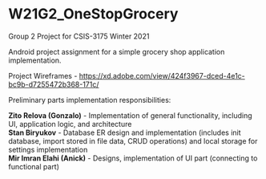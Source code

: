 # W21G2_OneStopGrocery
Group 2 Project for CSIS-3175 Winter 2021

Android project assignment for a simple grocery shop application implementation.

Project Wireframes - https://xd.adobe.com/view/424f3967-dced-4e1c-bc9b-d7255472b368-171c/

Preliminary parts implementation responsibilities:

**Zito Relova (Gonzalo)** - Implementation of general functionality, including UI, application logic, and architecture<br/>
**Stan Biryukov** - Database ER design and implementation (includes init database, import stored in file data, CRUD operations) and local storage for settings implementation<br/>
**Mir Imran Elahi (Anick)** - Designs, implementation of UI part (connecting to functional part)
